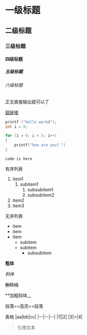 
# 一级标题
## 二级标题
### 三级标题
#### 四级标题
##### 五级标题
###### 六级标题

正文直接输出就可以了

[超链接](https://github.com/12379227)

```c
printf ("hello workd");
int i = 0; 

for (i = 0; i < 5; i++)
{
    printf("how are you? ")
}
```

`code is here`

有序列表
1. item1
   1. subitem1
      1. subsubitem1
      2. subsubitem2
2. item2
3. item3

无序列表
- item
- item
- item
    - subitem
    - subitem
      - subsubitem


**粗体**

*斜体*

~~删除线~~

**加粗斜体__

段落==高亮==段落

表格
|aa|bb|cc|
|--|--|--|
|1||2|
|3|>|4|

> 引用文本




